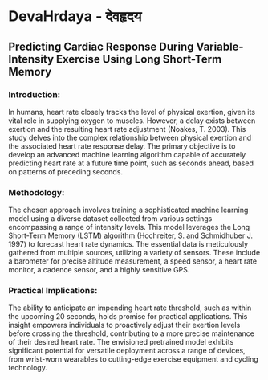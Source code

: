 # DevaHrdaya - देवहृदय

<h2>Predicting Cardiac Response During Variable-Intensity Exercise Using Long Short-Term Memory</h2>

<h3>Introduction:</h3>
In humans, heart rate closely tracks the level of physical exertion, given its vital role in supplying oxygen to muscles. However, a delay exists between exertion and the resulting heart rate adjustment (Noakes, T. 2003). This study delves into the complex relationship between physical exertion and the associated heart rate response delay. The primary objective is to develop an advanced machine learning algorithm capable of accurately predicting heart rate at a future time point, such as
seconds ahead, based on patterns of preceding
seconds.

<h3>Methodology:</h3>
The chosen approach involves training a sophisticated machine learning model using a diverse dataset collected from various settings encompassing a range of intensity levels. This model leverages the Long Short-Term Memory (LSTM) algorithm (Hochreiter, S. and Schmidhuber J. 1997) to forecast heart rate dynamics. The essential data is meticulously gathered from multiple sources, utilizing a variety of sensors. These include a barometer for precise altitude measurement, a speed sensor, a heart rate monitor, a cadence sensor, and a highly sensitive GPS.

<h3>Practical Implications:</h3>

The ability to anticipate an impending heart rate threshold, such as within the upcoming 20 seconds, holds promise for practical applications. This insight empowers individuals to proactively adjust their exertion levels before crossing the threshold, contributing to a more precise maintenance of their desired heart rate. The envisioned pretrained model exhibits significant potential for versatile deployment across a range of devices, from wrist-worn wearables to cutting-edge exercise equipment and cycling technology.
